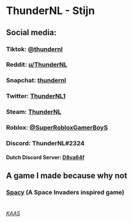 # ThunderNL - Stijn
## Social media:
### Tiktok: [@thundernl](https://tiktok.com/@thundernl)
### Reddit: [u/ThunderNL](https://reddit.com/u/thundernl)
### Snapchat: [thundernl](https://www.snapchat.com/add/thundernl)
### Twitter: [ThunderNL1](https://twitter.com/ThunderNL1)
### Steam: [ThunderNL](https://steamcommunity.com/id/thundernlx/)
### Roblox: [@SuperRobloxGamerBoyS](https://www.roblox.com/users/138852238)
### Discord: ThunderNL#2324
#### Dutch Discord Server: [D8va64f](https://discord.gg/D8va64f)
## A game I made because why not
### [Spacy](https://thundernl.github.io/Spacy/) (A Space Invaders inspired game)
#
#
#
###### [KAAS](https://thundernl.github.io/index.html)
